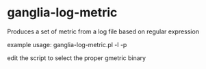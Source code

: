 ganglia-log-metric
==================

Produces a set of metric from a log file based on regular expression 

example usage:
ganglia-log-metric.pl -l <LOGFILE> -p <PATTERN>

edit the script to select the proper gmetric binary

